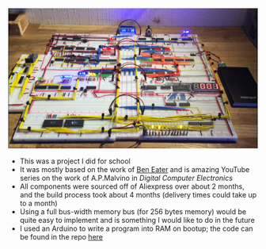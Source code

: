 <img src="../Images/sap1Finished.png" alt=" " width=""/>

- This was a project I did for school
- It was mostly based on the work of [Ben Eater](eater.net) and is amazing YouTube series on the work of A.P.Malvino in _Digital Computer Electronics_
- All components were sourced off of Aliexpress over about 2 months, and the build process took about 4 months (delivery times could take up to a month)
- Using a full bus-width memory bus (for 256 bytes memory) would be quite easy to implement and is something I would like to do in the future
- I used an Arduino to write a program into RAM on bootup; the code can be found in the repo [here](https://github.com/0x416c6578/sap1-programmer)
